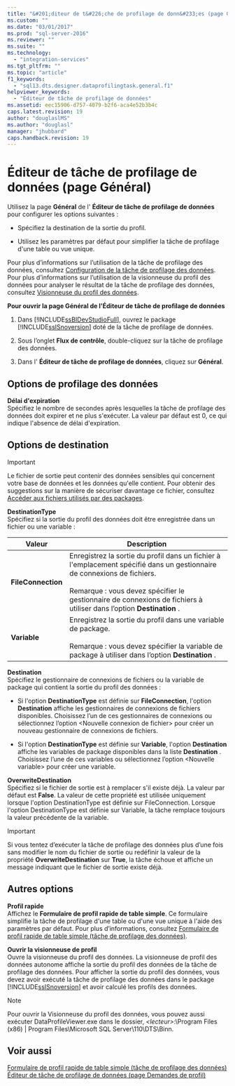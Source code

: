 ```yaml
---
title: "&#201;diteur de t&#226;che de profilage de donn&#233;es (page G&#233;n&#233;ral) | Microsoft Docs"
ms.custom: ""
ms.date: "03/01/2017"
ms.prod: "sql-server-2016"
ms.reviewer: ""
ms.suite: ""
ms.technology: 
  - "integration-services"
ms.tgt_pltfrm: ""
ms.topic: "article"
f1_keywords: 
  - "sql13.dts.designer.dataprofilingtask.general.f1"
helpviewer_keywords: 
  - "Éditeur de tâche de profilage de données"
ms.assetid: eec15906-d757-4079-b2f6-aca4e52b3b4c
caps.latest.revision: 19
author: "douglaslMS"
ms.author: "douglasl"
manager: "jhubbard"
caps.handback.revision: 19
---
```

# &#201;diteur de t&#226;che de profilage de donn&#233;es (page G&#233;n&#233;ral)
  Utilisez la page **Général** de l' **Éditeur de tâche de profilage de données** pour configurer les options suivantes :  
  
-   Spécifiez la destination de la sortie du profil.  
  
-   Utilisez les paramètres par défaut pour simplifier la tâche de profilage d'une table ou vue unique.  
  
 Pour plus d’informations sur l’utilisation de la tâche de profilage des données, consultez [Configuration de la tâche de profilage des données](../../integration-services/control-flow/setup-of-the-data-profiling-task.md). Pour plus d’informations sur l’utilisation de la visionneuse du profil des données pour analyser le résultat de la tâche de profilage des données, consultez [Visionneuse du profil des données](../../integration-services/control-flow/data-profile-viewer.md).  
  
 **Pour ouvrir la page Général de l'Éditeur de tâche de profilage de données**  
  
1.  Dans [!INCLUDE[ssBIDevStudioFull](../../includes/ssbidevstudiofull-md.md)], ouvrez le package [!INCLUDE[ssISnoversion](../../includes/ssisnoversion-md.md)] doté de la tâche de profilage de données.  
  
2.  Sous l’onglet **Flux de contrôle**, double-cliquez sur la tâche de profilage des données.  
  
3.  Dans l' **Éditeur de tâche de profilage de données**, cliquez sur **Général**.  
  
## Options de profilage des données  
 **Délai d'expiration**  
 Spécifiez le nombre de secondes après lesquelles la tâche de profilage des données doit expirer et ne plus s'exécuter. La valeur par défaut est 0, ce qui indique l'absence de délai d'expiration.  
  
## Options de destination  
  
> [!IMPORTANT]  
>  Le fichier de sortie peut contenir des données sensibles qui concernent votre base de données et les données qu'elle contient. Pour obtenir des suggestions sur la manière de sécuriser davantage ce fichier, consultez [Accéder aux fichiers utilisés par des packages](../../integration-services/security/access-to-files-used-by-packages.md).  
  
 **DestinationType**  
 Spécifiez si la sortie du profil des données doit être enregistrée dans un fichier ou une variable :  
  
|Valeur|Description|  
|-----------|-----------------|  
|**FileConnection**|Enregistrez la sortie du profil dans un fichier à l'emplacement spécifié dans un gestionnaire de connexions de fichiers.<br /><br /> Remarque : vous devez spécifier le gestionnaire de connexions de fichiers à utiliser dans l’option **Destination** .|  
|**Variable**|Enregistrez la sortie du profil dans une variable de package.<br /><br /> Remarque : vous devez spécifier la variable de package à utiliser dans l’option **Destination** .|  
  
 **Destination**  
 Spécifiez le gestionnaire de connexions de fichiers ou la variable de package qui contient la sortie du profil des données :  
  
-   Si l'option **DestinationType** est définie sur **FileConnection**, l'option **Destination** affiche les gestionnaires de connexions de fichiers disponibles. Choisissez l’un de ces gestionnaires de connexions ou sélectionnez l’option \<Nouvelle connexion de fichier> pour créer un nouveau gestionnaire de connexions de fichiers.  
  
-   Si l'option **DestinationType** est définie sur **Variable**, l'option **Destination** affiche les variables de package disponibles dans la liste **Destination** . Choisissez l’une de ces variables ou sélectionnez l’option \<Nouvelle variable> pour créer une variable.  
  
 **OverwriteDestination**  
 Spécifiez si le fichier de sortie est à remplacer s'il existe déjà. La valeur par défaut est **False**. La valeur de cette propriété est utilisée uniquement lorsque l'option DestinationType est définie sur FileConnection. Lorsque l'option DestinationType est définie sur Variable, la tâche remplace toujours la valeur précédente de la variable.  
  
> [!IMPORTANT]  
>  Si vous tentez d’exécuter la tâche de profilage des données plus d’une fois sans modifier le nom du fichier de sortie ou redéfinir la valeur de la propriété **OverwriteDestination** sur **True**, la tâche échoue et affiche un message indiquant que le fichier de sortie existe déjà.  
  
## Autres options  
 **Profil rapide**  
 Affichez le **Formulaire de profil rapide de table simple**. Ce formulaire simplifie la tâche de profilage d'une table ou d'une vue unique à l'aide des paramètres par défaut. Pour plus d’informations, consultez [Formulaire de profil rapide de table simple &#40;tâche de profilage des données&#41;](../../integration-services/control-flow/single-table-quick-profile-form-data-profiling-task.md).  
  
 **Ouvrir la visionneuse de profil**  
 Ouvre la visionneuse du profil des données. La visionneuse de profil des données autonome affiche la sortie du profil des données de la tâche de profilage des données. Pour afficher la sortie du profil des données, vous devez avoir exécuté la tâche de profilage des données dans le package [!INCLUDE[ssISnoversion](../../includes/ssisnoversion-md.md)] et avoir calculé les profils des données.  
  
> [!NOTE]  
>  Pour ouvrir la Visionneuse du profil des données, vous pouvez aussi exécuter DataProfileViewer.exe dans le dossier, *\<lecteur>*:\Program Files (x86) | Program Files\Microsoft SQL Server\110\DTS\Binn.  
  
## Voir aussi  
 [Formulaire de profil rapide de table simple &#40;tâche de profilage des données&#41;](../../integration-services/control-flow/single-table-quick-profile-form-data-profiling-task.md)   
 [Éditeur de tâche de profilage de données &#40;page Demandes de profil&#41;](../../integration-services/control-flow/data-profiling-task-editor-profile-requests-page.md)  
  
  
